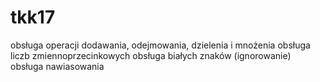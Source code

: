 # tkk17

obsługa operacji dodawania, odejmowania, dzielenia i mnożenia
obsługa liczb zmiennoprzecinkowych
obsługa białych znaków (ignorowanie)
obsługa nawiasowania
